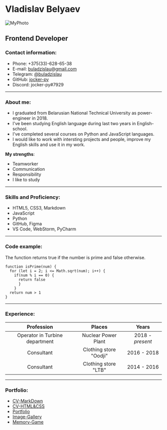 # Vladislav Belyaev
![MyPhoto](https://user-images.githubusercontent.com/76263560/156896455-b2c1a34a-f37d-44f7-b268-43f4f4eb8a5f.jpg)
## Frontend Developer

### Contact information: 
* Phone: +375(33)-628-65-38 
* E-mail: buladzislau@gmail.com
* Telegram: [@buladzislau](https://t.me/buladzislau)
* GitHub: [jocker-py](https://github.com/jocker-py)
* Discord: jocker-py#7929

---

### About me:
* I graduated from Belarusian National Technical University as power-engineer in 2018. 
* I've been studying English language during last two years in English-school.
* I've completed several courses on Python and JavaScript languages. 
* I would like to work with intersting projects and people, improve my English skills and use it in my work.

 __My strengths__:
  * Teamworker
  * Communication
  * Responsibility
  * I like to study

---

### Skills and Proficiency:
* HTML5, CSS3, Markdown
* JavaScript
* Python
* GitHub, Figma
* VS Code, WebStorm, PyCharm

---

### Code example:
The function returns true if the number is prime and false otherwise.
```
function isPrime(num) {
  for (let i = 2; i <= Math.sqrt(num); i++) {
    if(num % i == 0) {
      return false
      }
    }
  return num > 1
}
```

---

### Experience:
Profession | Places | Years
|:----:|:----:|:----:
Operator in Turbine department| Nuclear Power Plant | 2018 - *present*
Consultant | Clothing store "Oodji" | 2016 - 2018
Consultant | Clothing store "LTB" | 2014 - 2016

---

### Portfolio:
* [CV-MarkDown](https://jocker-py.github.io/rsschool-cv/cv)
* [CV-HTML&CSS](https://jocker-py.github.io/rsschool-cv/)
* [Portfolio](https://github.com/jocker-py/projects-stage0/tree/gh-pages/portfolio)
* [Image-Gallery](https://github.com/jocker-py/projects-stage0/tree/gh-pages/image-galery)
* [Memory-Game](https://github.com/jocker-py/projects-stage0/tree/gh-pages/memory-game)



